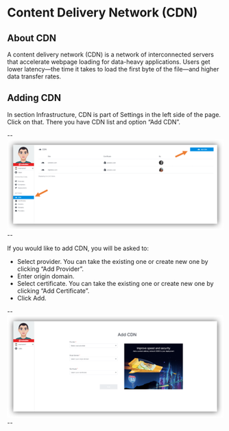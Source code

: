 # Content Delivery Network (CDN)

## About CDN

A content delivery network (CDN) is a network of interconnected servers that accelerate webpage loading for data-heavy applications. Users get lower latency—the time it takes to load the first byte of the file—and higher data transfer rates.

## Adding CDN

In section Infrastructure, CDN is part of Settings in the left side of the page. Click on that.
There you have CDN list and option “Add CDN”.

--![](CDN1.png)--

If you would like to add CDN, you will be asked to:
- Select provider. You can take the existing one or create new one by clicking “Add Provider”.
- Enter origin domain.
- Select certificate. You can take the existing one or create new one by clicking “Add Certificate”.
- Click Add.

--![](CDN2.png)--

